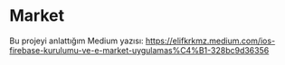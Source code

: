 # Market

Bu projeyi anlattığım Medium yazısı:
https://elifkrkmz.medium.com/ios-firebase-kurulumu-ve-e-market-uygulamas%C4%B1-328bc9d36356
